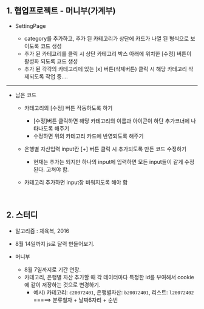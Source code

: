 ## 1. 협업프로젝트 - 머니부(가계부)
- SettingPage

  - category를 추가하고, 추가 된 카테고리가 상단에 카드가 나열 된 형식으로 보이도록 코드 생성
  - 추가 된 카테고리를 클릭 시 상단 카테고리 박스 아래에 위치한 [수정] 버튼이 활성화 되도록 코드 생성
  - 추가 된 각각의 카테고리에 있는 [x] 버튼(삭제버튼) 클릭 시 해당 카테고리 삭제되도록 작업 중....
  
***
  
- 남은 코드
  - 카테고리의 [수정] 버튼 작동하도록 하기
    - [수정]버튼 클릭하면 해당 카테고리의 이름과 아이콘이 하단 추가코너에 나타나도록 해주기
    - 수정하면 위의 카테고리 카드에 반영되도록 해주기
      
  - 은행별 자산입력 input칸 [+] 버튼 클릭 시 추가되도록 만든 코드 수정하기
    - 현재는 추가는 되지만 하나의 input에 입력하면 모든 input들이 같게 수정된다. 고쳐야 함.
      
  - 카테고리 추가하면 input창 비워지도록 해야 함
  
 <br/>
 
 ## 2. 스터디
 
 - 알고리즘 : 체육복, 2016
 - 8월 14일까지 js로 달력 만들어보기.
 
 - 머니부
    - 8월 7일까지로 기간 연장.
    - 카테고리, 은행별 자산 추가할 때 각 데이터마다 특정한 id를 부여해서 cookie에 같이 저장하는 것으로 변경하기.
      - 예시) 카테고리: `c20072401`, 은행별자산: `b20072401`, 리스트: `l20072402`     
             =====> 분류철자 + 날짜6자리 + 순번
